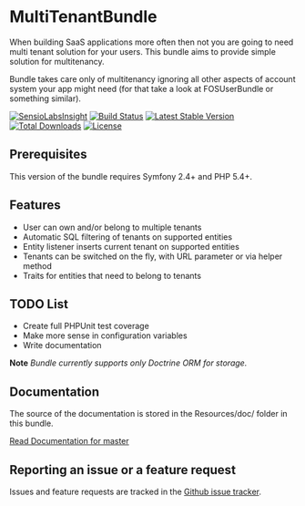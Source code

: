 MultiTenantBundle
==================
When building SaaS applications more often then not you are going to need multi tenant solution for your users. This bundle aims to provide simple solution for multitenancy.

Bundle takes care only of multitenancy ignoring all other aspects of account system your app might need (for that take a look at FOSUserBundle or something similar).

[![SensioLabsInsight](https://insight.sensiolabs.com/projects/2b2fa3d6-3fbf-42bc-bb74-d33c67519148/mini.png)](https://insight.sensiolabs.com/projects/2b2fa3d6-3fbf-42bc-bb74-d33c67519148)
[![Build Status](https://travis-ci.org/cvele/MultiTenantBundle.svg?branch=master)](https://travis-ci.org/cvele/MultiTenantBundle)
[![Latest Stable Version](https://poser.pugx.org/cvele/multitenant-bundle/v/stable)](https://packagist.org/packages/cvele/multitenant-bundle)
[![Total Downloads](https://poser.pugx.org/cvele/multitenant-bundle/downloads)](https://packagist.org/packages/cvele/multitenant-bundle)
[![License](https://poser.pugx.org/cvele/multitenant-bundle/license)](https://packagist.org/packages/cvele/multitenant-bundle)

Prerequisites
-------------

This version of the bundle requires Symfony 2.4+ and PHP 5.4+.

Features
------------
- User can own and/or belong to multiple tenants
- Automatic SQL filtering of tenants on supported entities
- Entity listener inserts current tenant on supported entities
- Tenants can be switched on the fly, with URL parameter or via helper method
- Traits for entities that need to belong to tenants

TODO List
-------------

- Create full PHPUnit test coverage
- Make more sense in configuration variables
- Write documentation

**Note** *Bundle currently supports only Doctrine ORM for storage.*

Documentation
--------------
The source of the documentation is stored in the Resources/doc/ folder in this bundle.

[Read Documentation for master](https://github.com/cvele/MultiTenantBundle/blob/master/Resources/doc/index.md)

Reporting an issue or a feature request
---------------------------------------

Issues and feature requests are tracked in the [Github issue tracker](https://github.com/cvele/MultiTenantBundle/issues).

